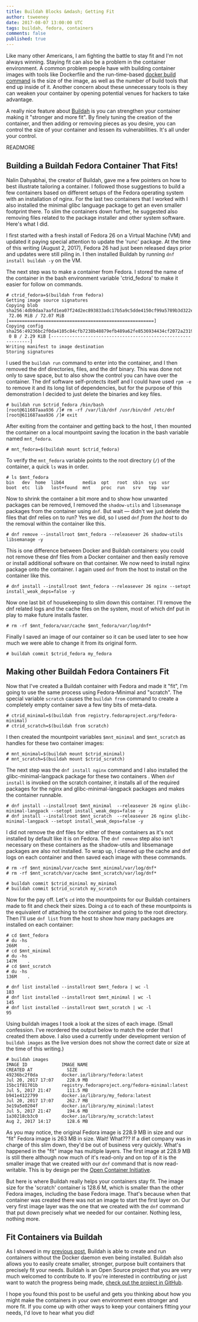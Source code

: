 ```yaml
---
title: Buildah Blocks &mdash; Getting Fit
author: tsweeney
date: 2017-08-07 13:00:00 UTC
tags: buildah, fedora, containers
comments: false
published: true
---
```


Like many other Americans, I am fighting the battle to stay fit and I'm not always winning.  Staying fit can also be a problem in the container environment.  A common problem people have with building container images with tools like Dockerfile and the run-time-based [docker build command](https://docs.docker.com/engine/reference/commandline/build/) is the size of the image, as well as the number of build tools that end up inside of it.  Another concern about these unnecessary tools is they can weaken your container by opening potential venues for hackers to take advantage.

A really nice feature about [Buildah](https://github.com/projectatomic/buildah) is you can strengthen your container making it &quot;stronger and more fit&quot;.  By finely tuning the creation of the container, and then adding or removing pieces as you desire, you can control the size of your container and lessen its vulnerabilities.  It's all under your control.

READMORE

## Building a Buildah Fedora Container That Fits!

Nalin Dahyabhai, the creator of Buildah, gave me a few pointers on how to best illustrate tailoring a container.  I followed those suggestions to build a few containers based on different setups of the Fedora operating system with an installation of nginx.  For the last two containers that I worked with I also installed the minimal glibc language package to get an even smaller footprint there.  To slim the containers down further, he suggested also removing files related to the package installer and other system software.  Here's what I did.

I first started with a fresh install of Fedora 26 on a Virtual Machine (VM) and updated it paying special attention to update the 'runc' package.  At the time of this writing (August 2, 2017), Fedora 26 had just been released days prior and updates were still piling in.  I then installed Buildah by running `dnf install buildah -y` on the VM.

The next step was to make a container from Fedora.  I stored the name of the container in the bash environment variable 'ctrid_fedora' to make it easier for follow on commands.

```
# ctrid_fedora=$(buildah from fedora)
Getting image source signatures
Copying blob sha256:4db9daa7aafd1ea07f24d2ec893833adc17b5a9c5dde4150cf99a5789b3d322e
 72.06 MiB / 72.07 MiB [=======================================================]
Copying config sha256:49236bc2f0da4105c84cfb7238b48879efb489a62fe8536934434cf2072a2319
 0 B / 2.29 KiB [--------------------------------------------------------------]
Writing manifest to image destination
Storing signatures
```

I used the `buildah run` command to enter into the container, and I then removed the dnf directories, files, and the dnf binary.  This was done not only to save space, but to also show the control you can have over the container.  The dnf software self-protects itself and I could have used `rpm -e` to remove it and its long list of dependencies, but for the purpose of this demonstration I decided to just delete the binaries and key files.

```
# buildah run $ctrid_fedora /bin/bash
[root@611687aaa936 /]# rm -rf /var/lib/dnf /usr/bin/dnf /etc/dnf
[root@611687aaa936 /]# exit
```

After exiting from the container and getting back to the host, I then mounted the container on a local mountpoint saving the location in the bash variable named `mnt_fedora`.

```
# mnt_fedora=$(buildah mount $ctrid_fedora)
```

To verify the `mnt_fedora` variable points to the root directory (`/`) of the container, a quick `ls` was in order.

```
# ls $mnt_fedora
bin   dev  home  lib64       media  opt   root  sbin  sys  usr
boot  etc  lib   lost+found  mnt    proc  run   srv   tmp  var
```

Now to shrink the container a bit more and to show how unwanted packages can be removed,  I removed the `shadow-utils` and `libsemanage` packages from the container using `dnf`.  But wait &mdash; didn't we just delete the files that dnf relies on to run?  Yes we did, so I used `dnf` *from the host* to do the removal within the container like this.

```
# dnf remove --installroot $mnt_fedora --releasever 26 shadow-utils libsemanage -y
```

This is one difference between Docker and Buildah containers: you could not remove these dnf files from a Docker container and then easily remove or install additional software on that container.  We now need to install nginx package onto the container.  I again used `dnf` from the host to install on the container like this.

```
# dnf install --installroot $mnt_fedora --releasever 26 nginx --setopt install_weak_deps=false -y
```

Now one last bit of housekeeping to slim down this container.  I'll remove the dnf related logs and the cache files on the system, most of which dnf put in play to make future installs faster.

```
# rm -rf $mnt_fedora/var/cache $mnt_fedora/var/log/dnf*
```

Finally I saved an image of our container so it can be used later to see how much we were able to change it from its original form.

```
# buildah commit $ctrid_fedora my_fedora
```

## Making other Buildah Fedora Containers Fit

Now that I've created a Buildah container with Fedora and made it &quot;fit&quot;, I'm going to use the same process using Fedora-Minimal and &quot;scratch&quot;.  The special variable `scratch` causes the `buildah from` command to create a completely empty container save a few tiny bits of meta-data.

```
# ctrid_minimal=$(buildah from registry.fedoraproject.org/fedora-minimal)
# ctrid_scratch=$(buildah from scratch)
```

I then created the mountpoint variables `$mnt_minimal` and `$mnt_scratch` as handles for these two container images:

```
# mnt_minimal=$(buildah mount $ctrid_minimal)
# mnt_scratch=$(buildah mount $ctrid_scratch)
```

The next step was the `dnf install nginx` command and I also installed the glibc-minimal-langpack package for these two containers .  When `dnf install` is invoked on the scratch container, it installs all of the required packages for the nginx and glibc-minimal-langpack packages and makes the container runnable.

```
# dnf install --installroot $mnt_minimal  --releasever 26 nginx glibc-minimal-langpack --setopt install_weak_deps=false -y
# dnf install --installroot $mnt_scratch  --releasever 26 nginx glibc-minimal-langpack --setopt install_weak_deps=false -y
```

I did not remove the dnf files for either of these containers as it's not installed by default like it is on Fedora.  The `dnf remove` step also isn't necessary on these containers as the shadow-utils and libsemanage packages are also not installed.  To wrap up, I cleaned up the cache and dnf logs on each container and then saved each image with these commands.

```
# rm -rf $mnt_minimal/var/cache $mnt_minimal/var/log/dnf*
# rm -rf $mnt_scratch/var/cache $mnt_scratch/var/log/dnf*

# buildah commit $ctrid_minimal my_minimal
# buildah commit $ctrid_scratch my_scratch
```

Now for the pay off.  Let's `cd` into the mountpoints for our Buildah containers made to fit and check their sizes.  Doing a `cd` to each of these mountpoints is the equivalent of attaching to the container and going to the root directory.  Then I'll use `dnf list` from the host to show how many packages are installed on each container:

```
# cd $mnt_fedora
# du -hs
266M    .
# cd $mnt_minimal
# du -hs
147M    .
# cd $mnt_scratch
# du -hs
136M    .

# dnf list installed --installroot $mnt_fedora | wc -l
183
# dnf list installed --installroot $mnt_minimal | wc -l
145
# dnf list installed --installroot $mnt_scratch | wc -l
95
```

Using buildah images I took a look at the sizes of each image.  (Small confession.  I've reordered the output below to match the order that I created them above.  I also used a currently under development version of `buildah images` as the live version does not show the correct date or size at the time of this writing.)

```
# buildah images
IMAGE ID             IMAGE NAME                                               CREATED AT             SIZE
49236bc2f0da         docker.io/library/fedora:latest                          Jul 20, 2017 17:07     228.9 MB
15bc1f81701b         registry.fedoraproject.org/fedora-minimal:latest         Jul 5, 2017 21:47      111.5 MB
b941e4122799         docker.io/library/my_fedora:latest                       Jul 20, 2017 17:07     262.7 MB
3e19a5e0204f         docker.io/library/my_minimal:latest                      Jul 5, 2017 21:47      194.6 MB
1a30218cb3c0         docker.io/library/my_scratch:latest                      Aug 2, 2017 14:17      128.6 MB
```

As you may notice, the original Fedora image is 228.9 MB in size and our &quot;fit&quot; Fedora image is 263 MB in size.  Wait!  What??? If a diet company was in charge of this slim down, they'd be out of business very quickly.  What's happened in the &quot;fit&quot; image has multiple layers.  The first image at 228.9 MB is still there although now much of it's read-only and on top of it is the smaller image that we created with our `dnf` command that is now read-writable.  This is by design per the [Open Container Initiative](https://www.opencontainers.org/).

But here is where Buildah really helps your containers stay fit.  The image size for the 'scratch' container is 128.6 M, which is smaller than the other Fedora images, including the base Fedora image.  That's because when that container was created there was not an image to start the first layer on.  Our very first image layer was the one that we created with the `dnf` command that put down precisely what we needed for our container.  Nothing less, nothing more.

## Fit Containers via Buildah

As I showed in my [previous post](http://www.projectatomic.io/blog/2017/06/introducing-buildah/), Buildah is able to create and run containers without the Docker daemon even being installed.  Buildah also allows you to easily create smaller, stronger, purpose built containers that precisely fit your needs.  Buildah is an Open Source project that you are very much welcomed to contribute to.  If you're interested in contributing or just want to watch the progress being made, [check out the project in GitHub](https://github.com/projectatomic/buildah).

I hope you found this post to be useful and gets you thinking about how you might make the containers in your own environment even stronger and more fit.  If you come up with other ways to keep your containers fitting your needs, I'd love to hear what you did!
